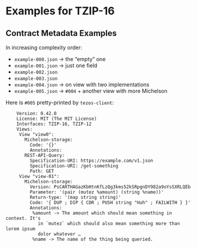 # Examples for TZIP-16

## Contract Metadata Examples

In increasing complexity order:

- `example-000.json` → the “empty” one
- `example-001.json` → just one field
- `example-002.json`
- `example-003.json`
- `example-004.json` → on view with two implementations
- `example-005.json` → `#004` + another view with more Michelson

Here is `#005` pretty-printed by `tezos-client`:

```
    Version: 0.42.0
    License: MIT (The MIT License)
    Interfaces: TZIP-16, TZIP-12
    Views:
     View "view0":
       Michelson-storage:
         Code: '{}'
         Annotations: 
       REST-API-Query:
         Specification-URI: https://example.com/v1.json
         Specification-URI: /get-something
         Path: GET
     View "view-01":
       Michelson-storage:
         Version: PsCARTHAGazKbHtnKfLzQg3kms52kSRpgnDY982a9oYsSXRLQEb
         Parameter: '(pair (mutez %amount) (string %name))'
         Return-type: '(map string string)'
         Code: '{ DUP ; DIP { CDR ; PUSH string "Huh" ; FAILWITH } }'
         Annotations:
          %amount -> The amount which should mean something in context. It's
            in `mutez` which should also mean something more than lorem ipsum
            dolor whatever …
          %name -> The name of the thing being queried.
```

